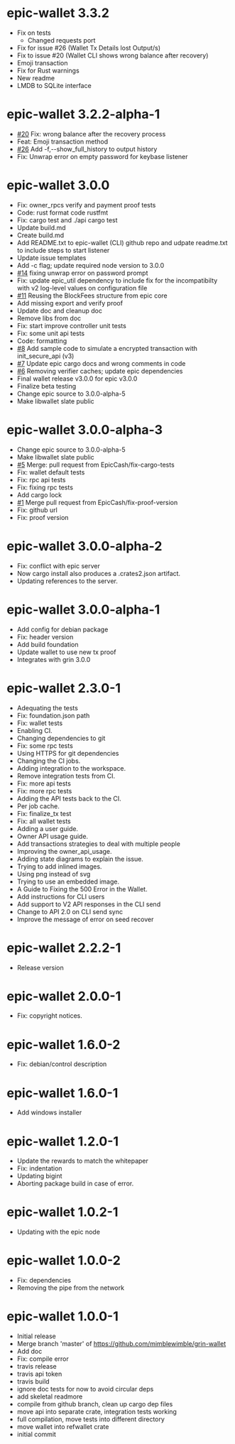 # epic-wallet 3.3.2

- Fix on tests
  - Changed requests port
- Fix for issue #26 (Wallet Tx Details lost Output/s)
- Fix to issue #20 (Wallet CLI shows wrong balance after recovery)
- Emoji transaction
- Fix for Rust warnings
- New readme
- LMDB to SQLite interface

# epic-wallet 3.2.2-alpha-1

  - [#20](https://github.com/EpicCash/epic-wallet/issues/20) Fix: wrong balance after the recovery process
  - Feat: Emoji transaction method
  - [#26](https://github.com/EpicCash/epic-wallet/issues/26) Add -f,--show_full_history to output history
  - Fix: Unwrap error on empty password for keybase listener

# epic-wallet 3.0.0

  - Fix: owner_rpcs verify and payment proof tests
  - Code: rust format code rustfmt
  - Fix: cargo test and ./api cargo test
  - Update build.md
  - Create build.md
  - Add README.txt to epic-wallet (CLI) github repo and udpate readme.txt to include steps to start listener
  - Update issue templates
  - Add -c flag; update required node version to 3.0.0
  - [#14](https://github.com/EpicCash/epic-wallet/issues/14) fixing unwrap error on password prompt
  - Fix: update epic_util dependency to include fix for the incompatibilty with v2 log-level values on configuration file
  - [#11](https://github.com/EpicCash/epic-wallet/issues/11) Reusing the BlockFees structure from epic core
  - Add missing export and verify proof
  - Update doc and cleanup doc
  - Remove libs from doc
  - Fix: start improve controller unit tests
  - Fix: some unit api tests
  - Code: formatting
  - [#8](https://github.com/EpicCash/epic-wallet/issues/8) Add sample code to simulate a encrypted transaction with init_secure_api (v3)
  - [#7](https://github.com/EpicCash/epic-wallet/issues/7) Update epic cargo docs and wrong comments in code
  - [#6](https://github.com/EpicCash/epic-wallet/issues/6) Removing verifier caches; update epic dependencies
  - Final wallet release v3.0.0 for epic v3.0.0
  - Finalize beta testing
  - Change epic source to 3.0.0-alpha-5
  - Make libwallet slate public


# epic-wallet 3.0.0-alpha-3

  - Change epic source to 3.0.0-alpha-5
  - Make libwallet slate public
  - [#5](https://github.com/EpicCash/epic-wallet/issues/5) Merge: pull request from EpicCash/fix-cargo-tests
  - Fix: wallet default tests
  - Fix: rpc api tests
  - Fix: fixing rpc tests
  - Add cargo lock
  - [#1](https://github.com/EpicCash/epic-wallet/issues/1) Merge pull request from EpicCash/fix-proof-version
  - Fix: github url
  - Fix: proof version

# epic-wallet 3.0.0-alpha-2

  - Fix: conflict with epic server
  - Now cargo install also produces a .crates2.json artifact.
  - Updating references to the server.

# epic-wallet 3.0.0-alpha-1

  - Add config for debian package
  - Fix: header version
  - Add build foundation
  - Update wallet to use new tx proof
  - Integrates with grin 3.0.0


# epic-wallet 2.3.0-1

  - Adequating the tests
  - Fix: foundation.json path
  - Fix: wallet tests
  - Enabling CI.
  - Changing dependencies to git
  - Fix: some rpc tests
  - Using HTTPS for git dependencies
  - Changing the CI jobs.
  - Adding integration to the workspace.
  - Remove integration tests from CI.
  - Fix: more api tests
  - Fix: more rpc tests
  - Adding the API tests back to the CI.
  - Per job cache.
  - Fix: finalize_tx test
  - Fix: all wallet tests
  - Adding a user guide.
  - Owner API usage guide.
  - Add transactions strategies to deal with multiple people
  - Improving the owner_api_usage.
  - Adding state diagrams to explain the issue.
  - Trying to add inlined images.
  - Using png instead of svg
  - Trying to use an embedded image.
  - A Guide to Fixing the 500 Error in the Wallet.
  - Add instructions for CLI users
  - Add support to V2 API responses in the CLI send
  - Change to API 2.0 on CLI send sync
  - Improve the message of error on seed recover


# epic-wallet 2.2.2-1

  - Release version


# epic-wallet 2.0.0-1

  - Fix: copyright notices.


# epic-wallet 1.6.0-2

  - Fix: debian/control description


# epic-wallet 1.6.0-1

  - Add windows installer


# epic-wallet 1.2.0-1

  - Update the rewards to match the whitepaper
  - Fix: indentation
  - Updating bigint
  - Aborting package build in case of error.


# epic-wallet 1.0.2-1

  - Updating with the epic node


# epic-wallet 1.0.0-2

  - Fix: dependencies
  - Removing the pipe from the network


# epic-wallet 1.0.0-1

  - Initial release
  - Merge branch 'master' of https://github.com/mimblewimble/grin-wallet
  - Add doc
  - Fix: compile error
  - travis release
  - travis api token
  - travis build
  - ignore doc tests for now to avoid circular deps
  - add skeletal readmore
  - compile from github branch, clean up cargo dep files
  - move api into separate crate, integration tests working
  - full compilation, move tests into different directory
  - move wallet into refwallet crate
  - initial commit

